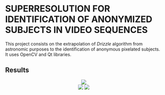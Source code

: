 # SUPERRESOLUTION FOR IDENTIFICATION OF ANONYMIZED SUBJECTS IN VIDEO SEQUENCES
This project consists on the extrapolation of *Drizzle* algorithm from astronomic purposes to the identification of anonymous pixelated subjects. It uses OpenCV and Qt libraries.


## Results
<div align="center">
  <img src="https://github.com/manurare/Superresolution-VideoSequences/blob/master/images/recons.gif">
</div>
<div align="center">
  <img src="https://github.com/manurare/Superresolution-VideoSequences/blob/master/images/faceTracking.gif">
  <img src="https://github.com/manurare/Superresolution-VideoSequences/blob/master/images/optFlow.gif">
</div>

